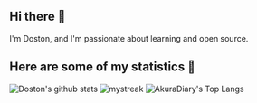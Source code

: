 ## Hi there 👋

I'm Doston, and I'm passionate about learning and open source.

## Here are some of my statistics 🚀
![Doston's github stats](https://github-readme-stats.vercel.app/api?username=Dostonbek1&show_icons=true&theme=tokyonight)
<img src="https://github-readme-streak-stats.herokuapp.com/?user=Dostonbek1&theme=tokyonight" alt="mystreak"/>
![AkuraDiary's Top Langs](https://github-readme-stats.vercel.app/api/top-langs/?username=Dostonbek1&theme=tokyonight&layout=compact)


